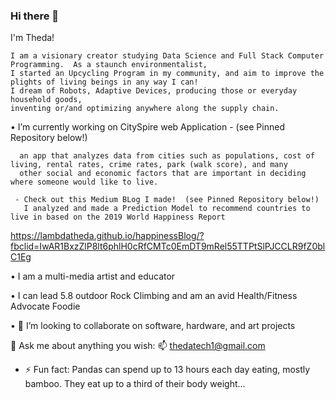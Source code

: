 ### Hi there 👋
I'm Theda! 

    I am a visionary creator studying Data Science and Full Stack Computer Programming.  As a staunch environmentalist,
    I started an Upcycling Program in my community, and aim to improve the plights of living beings in any way I can!
    I dream of Robots, Adaptive Devices, producing those or everyday household goods,
    inventing or/and optimizing anywhere along the supply chain.
 
 • I’m currently working on CitySpire web Application - (see Pinned Repository below!)
 
      an app that analyzes data from cities such as populations, cost of living, rental rates, crime rates, park (walk score), and many  
      other social and economic factors that are important in deciding where someone would like to live.

     - Check out this Medium BLog I made!  (see Pinned Repository below!) 
       I analyzed and made a Prediction Model to recommend countries to live in based on the 2019 World Happiness Report 
   
  https://lambdatheda.github.io/happinessBlog/?fbclid=IwAR1BxzZlP8lt6phlH0cRfCMTc0EmDT9mRel55TTPtSlPJCCLR9fZ0blC1Eg
  
 • I am a multi-media artist and educator 

 • I can lead 5.8 outdoor Rock Climbing and am an avid Health/Fitness Advocate Foodie   
 
 • 🤔 I’m looking to collaborate on software, hardware, and art projects

 💬 Ask me about anything you wish: 📫 thedatech1@gmail.com
 
<!--
**LambdaTheda/LambdaTheda** is a ✨ _special_ ✨ repository because its `README.md` (this file) appears on your GitHub profile.

Here are some ideas to get you started:

- 🔭 I’m currently working on CitySpire web Application
- 🌱 I’m currently learning Data Science
- 👯 I’m looking to collaborate on software and hardware projects
- 🤔 I’m looking for help with my projects
- 💬 Ask me about anything you wish
- 
- 📫 How to reach me: thedatech1@gmail.com
- 😄 Pronouns: she, we, I
-->
- ⚡ Fun fact: 
 Pandas can spend up to 13 hours each day eating, mostly bamboo.  They eat up to a third of their body weight...
